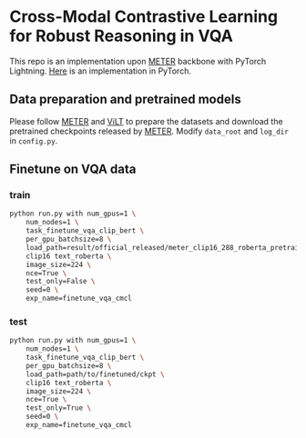 # Cross-Modal Contrastive Learning for Robust Reasoning in VQA

This repo is an implementation upon [METER](https://github.com/zdou0830/METER) backbone with PyTorch Lightning. [Here](https://github.com/qizhust/cmcl_vqa) is an implementation in PyTorch.

## Data preparation and pretrained models

Please follow [METER](https://github.com/zdou0830/METER) and [ViLT](https://github.com/dandelin/ViLT/blob/master/DATA.md) to prepare the datasets and download the pretrained checkpoints released by [METER](https://github.com/zdou0830/METER). Modify ```data_root``` and ```log_dir``` in ```config.py```.

## Finetune on VQA data
### train
```bash
python run.py with num_gpus=1 \
    num_nodes=1 \
    task_finetune_vqa_clip_bert \
    per_gpu_batchsize=8 \
    load_path=result/official_released/meter_clip16_288_roberta_pretrain.ckpt \
    clip16 text_roberta \
    image_size=224 \
    nce=True \
    test_only=False \
    seed=0 \
    exp_name=finetune_vqa_cmcl 
```

### test
```bash
python run.py with num_gpus=1 \
    num_nodes=1 \
    task_finetune_vqa_clip_bert \
    per_gpu_batchsize=8 \
    load_path=path/to/finetuned/ckpt \
    clip16 text_roberta \
    image_size=224 \
    nce=True \
    test_only=True \
    seed=0 \
    exp_name=finetune_vqa_cmcl 
```
